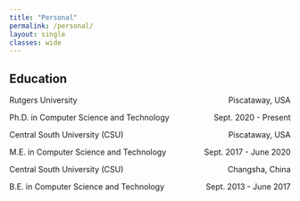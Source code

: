 ```yaml
---
title: "Personal"
permalink: /personal/
layout: single
classes: wide
---
```


## Education	
<p style="text-align:left;">Rutgers University<span style="float:right;">Piscataway, USA</span></p>
<p style="text-align:left;">Ph.D. in Computer Science and Technology <span style="float:right;">Sept. 2020 - Present</span></p>

<p style="text-align:left;">Central South University (CSU)<span style="float:right;">Piscataway, USA</span></p>
<p style="text-align:left;">M.E. in Computer Science and Technology<span style="float:right;">Sept. 2017 - June 2020</span></p>

<p style="text-align:left;">Central South University (CSU)<span style="float:right;">Changsha, China</span></p>
<p style="text-align:left;">B.E. in Computer Science and Technology  <span style="float:right;">Sept. 2013 - June 2017</span></p>

